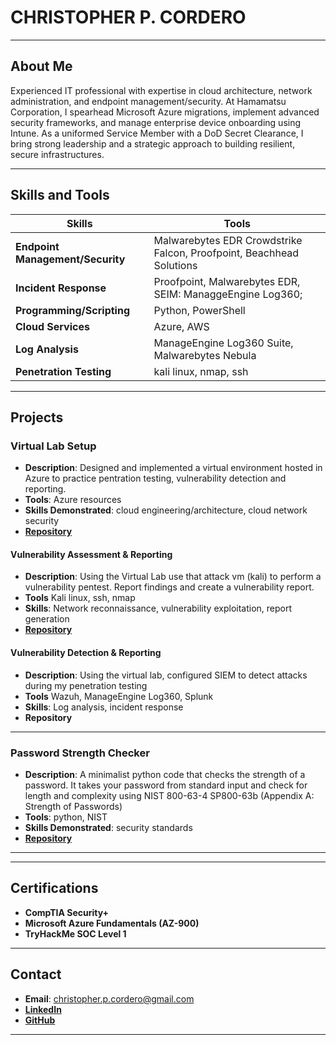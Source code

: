 # CHRISTOPHER P. CORDERO
---
## About Me

Experienced IT professional with expertise in cloud architecture, network administration, and endpoint management/security. At Hamamatsu Corporation, I spearhead Microsoft Azure migrations, implement advanced security frameworks, and manage enterprise device onboarding using Intune. As a uniformed Service Member with a DoD Secret Clearance, I bring strong leadership and a strategic approach to building resilient, secure infrastructures. 


---

## Skills and Tools

| **Skills**                | **Tools**                                                                          |
|--------------------------|-------------------------------------------------------------------------------------|
| **Endpoint Management/Security** | Malwarebytes EDR Crowdstrike Falcon, Proofpoint, Beachhead Solutions    |
| **Incident Response**    | Proofpoint, Malwarebytes EDR, SEIM: ManaggeEngine Log360;                             |
| **Programming/Scripting**| Python, PowerShell                                                                  |
| **Cloud Services**       | Azure, AWS                                                                          |
| **Log Analysis**         | ManageEngine Log360 Suite, Malwarebytes Nebula                                      |
| **Penetration Testing**  | kali linux, nmap, ssh                                                         |

---

## Projects

### **Virtual Lab Setup**
- **Description**: Designed and implemented a virtual environment hosted in Azure to practice pentration testing, vulnerability detection and reporting.
- **Tools**: Azure resources
- **Skills Demonstrated**: cloud engineering/architecture, cloud network security
- [**Repository**](link-to-repo)

#### Vulnerability Assessment & Reporting
- **Description**: Using the Virtual Lab use that attack vm (kali) to perform a vulnerability pentest. Report findings and create a vulnerability report.
- **Tools** Kali linux, ssh, nmap
- **Skills**: Network reconnaissance, vulnerability exploitation, report generation
- [**Repository**](link-to-repo)

#### Vulnerability Detection & Reporting
- **Description**: Using the virtual lab, configured SIEM to detect attacks during my penetration testing
- **Tools** Wazuh, ManageEngine Log360, Splunk
- **Skills**: Log analysis, incident response
- **Repository** 
---

### **Password Strength Checker**
- **Description**: A minimalist python code that checks the strength of a password. It takes your password from standard input and check for length and complexity using NIST 800-63-4 SP800-63b (Appendix A: Strength of Passwords)
- **Tools**: python, NIST
- **Skills Demonstrated**: security standards
- [**Repository**](https://github.com/christopherpcordero/pwchecker)

---


---

## Certifications
- **CompTIA Security+**
- **Microsoft Azure Fundamentals (AZ-900)**
- **TryHackMe SOC Level 1**

---

## Contact

- **Email**: christopher.p.cordero@gmail.com
- [**LinkedIn**](https://linkedin.com/in/christopherpaulcordero)
- [**GitHub**](https://github.com/christopherpcordero)

---



